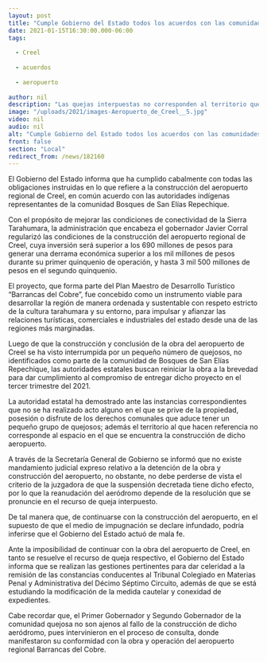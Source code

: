 ```yaml
---
layout: post
title: "Cumple Gobierno del Estado todos los acuerdos con las comunidades aledañas al aeropuerto regional de Creel"
date: 2021-01-15T16:30:00.000-06:00
tags:
  
  - Creel
  
  - acuerdos
  
  - aeropuerto
  
author: nil
description: "Las quejas interpuestas no corresponden al territorio que ocupa el aeródromo, ni a la comunidad de Bosques de San Elías Repechique"
image: "/uploads/2021/images-Aeropuerto_de_Creel__5.jpg"
video: nil
audio: nil
alt: "Cumple Gobierno del Estado todos los acuerdos con las comunidades aledañas al aeropuerto regional de Creel"
front: false
section: "Local"
redirect_from: /news/182160
---
```


El Gobierno del Estado informa que ha cumplido cabalmente con todas las obligaciones instruidas en lo que refiere a la construcción del aeropuerto regional de Creel, en común acuerdo con las autoridades indígenas representantes de la comunidad Bosques de San Elías Repechique.

Con el propósito de  mejorar las condiciones de conectividad de la Sierra Tarahumara, la administración que encabeza el gobernador Javier Corral  regularizó las condiciones de la construcción del aeropuerto regional de Creel, cuya inversión será superior a los 690 millones de pesos para generar una derrama económica superior a los mil millones de pesos durante su primer quinquenio de operación, y hasta 3 mil 500 millones de pesos en el segundo quinquenio.

El proyecto, que forma parte del Plan Maestro de Desarrollo Turístico “Barrancas del Cobre”, fue concebido como un instrumento viable para desarrollar la región de manera ordenada y sustentable con respeto estricto de la cultura tarahumara y su entorno, para impulsar y afianzar las relaciones turísticas, comerciales e industriales del estado desde una de las regiones más marginadas.

Luego de que la construcción y conclusión de la obra del aeropuerto de Creel se ha visto interrumpida por un pequeño número de quejosos, no identificados como parte de la comunidad de Bosques de San Elías Repechique, las autoridades estatales buscan reiniciar la obra a la brevedad para dar cumplimiento al compromiso de entregar dicho proyecto en el tercer trimestre del 2021.

La autoridad estatal ha demostrado ante las instancias correspondientes que no se ha realizado acto alguno en el que se prive de la propiedad, posesión o disfrute de los derechos comunales que aduce tener un pequeño grupo de quejosos; además el territorio al que hacen referencia no corresponde al espacio en el que se encuentra la construcción de dicho aeropuerto.

A través de la Secretaría General de Gobierno se informó que no existe mandamiento judicial expreso relativo a la detención de la obra y construcción del aeropuerto, no obstante, no debe perderse de vista el criterio de la juzgadora de que la suspensión decretada tiene dicho efecto, por lo que la reanudación del aeródromo depende de la resolución que se pronuncie en el recurso de queja interpuesto.

De tal manera que, de continuarse con la construcción del aeropuerto, en el supuesto de que el medio de impugnación se declare infundado, podría inferirse que el Gobierno del Estado actuó de mala fe.

Ante la imposibilidad de continuar con la obra del aeropuerto de Creel, en tanto se resuelve el recurso de queja respectivo, el Gobierno del Estado informa que se realizan las gestiones pertinentes para dar celeridad a la remisión de las constancias conducentes al Tribunal Colegiado en Materias Penal y Administrativa del Décimo Séptimo Circuito, además de que se está estudiando la modificación de la medida cautelar y conexidad de expedientes.

Cabe recordar que, el Primer Gobernador y Segundo Gobernador de la comunidad quejosa no son ajenos al fallo de la construcción de dicho aeródromo, pues intervinieron en el proceso de consulta, donde manifestaron su conformidad con la obra y operación del aeropuerto regional Barrancas del Cobre.